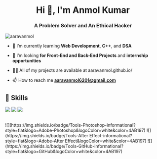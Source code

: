 <h1 align="center">Hi 👋, I'm Anmol Kumar </h1>
<h3 align="center">A Problem Solver and An Ethical Hacker </h3>

<p align="left"> <img src="https://komarev.com/ghpvc/?username=aaravanmol&label=Profile%20views&color=0e75b6&style=flat" alt="aaravanmol" /> </p>



- 🌱 I’m currently learning **Web Development**, **C++**, and **DSA**

- 👯 I’m looking **for Front-End and Back-End Projects** and **internship opportunities**

- 👨‍💻 All of my projects are available at aaravanmol.github.io/

- 📫 How to reach me **aaravanmol6201@gmail.com**


## 💼 Skills

![](https://img.shields.io/badge/Code-C++-informational?style=flat&logo=C++&logoColor=white&color=4AB197)
![](https://img.shields.io/badge/Code-HTML-informational?style=flat&logo=HTML&logoColor=white&color=4AB197)
![](https://img.shields.io/badge/Style-CSS-informational?style=flat&logo=css3&logoColor=white&color=4AB197)

<br>
![](https://img.shields.io/badge/Tools-Photoshop-informational?style=flat&logo=Adobe-Photoshop&logoColor=white&color=4AB197)
![](https://img.shields.io/badge/Tools-After Effect-informational?style=flat&logo=Adobe-After Effect&logoColor=white&color=4AB197)
![](https://img.shields.io/badge/Tools-GitHub-informational?style=flat&logo=GitHub&logoColor=white&color=4AB197)
</br>
